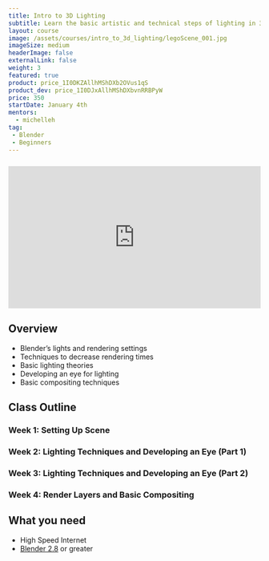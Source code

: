 ```yaml
---
title: Intro to 3D Lighting
subtitle: Learn the basic artistic and technical steps of lighting in 3D! We’ll be using Blender to light a character and interior set.
layout: course
image: /assets/courses/intro_to_3d_lighting/legoScene_001.jpg
imageSize: medium
headerImage: false
externalLink: false
weight: 3
featured: true
product: price_1I0DKZAllhMShDXb2OVus1qS
product_dev: price_1I0DJxAllhMShDXbvnRRBPyW
price: 350
startDate: January 4th
mentors:
  - michelleh
tag:
 - Blender
 - Beginners
---
```

<div style="padding:56.25% 0 0 0;position:relative;margin-top: 24px;">
    <iframe src="https://player.vimeo.com/video/492955040?title=0&byline=0&portrait=0&loop=1" style="position:absolute;top:0;left:0;width:100%;height:100%;" frameborder="0" allow="autoplay; fullscreen" allowfullscreen></iframe>
</div>

<script src="https://player.vimeo.com/api/player.js"></script>

## Overview
* Blender’s lights and rendering settings
* Techniques to decrease rendering times
* Basic lighting theories
* Developing an eye for lighting
* Basic compositing techniques

## Class Outline

### Week 1: Setting Up Scene

### Week 2: Lighting Techniques and Developing an Eye (Part 1)

### Week 3: Lighting Techniques and Developing an Eye (Part 2)

### Week 4: Render Layers and Basic Compositing


## What you need
* High Speed Internet
* [Blender 2.8](https://www.blender.org/) or greater

